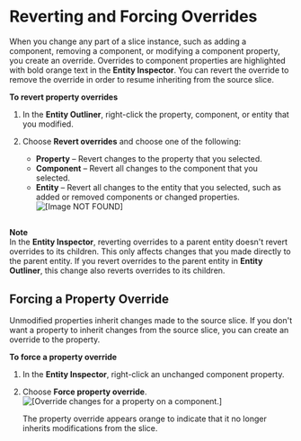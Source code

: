 # Reverting and Forcing Overrides<a name="component-slice-override"></a>

When you change any part of a slice instance, such as adding a component, removing a component, or modifying a component property, you create an override\. Overrides to component properties are highlighted with bold orange text in the **Entity Inspector**\. You can revert the override to remove the override in order to resume inheriting from the source slice\.

**To revert property overrides**

1. In the **Entity Outliner**, right\-click the property, component, or entity that you modified\.

1. Choose **Revert overrides** and choose one of the following: 
   + **Property** – Revert changes to the property that you selected\.
   + **Component** – Revert all changes to the component that you selected\.
   + **Entity** – Revert all changes to the entity that you selected, such as added or removed components or changed properties\.  
![\[Image NOT FOUND\]](http://docs.aws.amazon.com/lumberyard/latest/userguide/images/shared-component-slices-revert-property.png)

## <a name="component-slice-override-reverting"></a>

**Note**  
In the **Entity Inspector**, reverting overrides to a parent entity doesn't revert overrides to its children\. This only affects changes that you made directly to the parent entity\. 
If you revert overrides to the parent entity in **Entity Outliner**, this change also reverts overrides to its children\.

## <a name="component-slice-override-all-entities"></a>

## Forcing a Property Override<a name="component-slice-force-property-override"></a>

Unmodified properties inherit changes made to the source slice\. If you don't want a property to inherit changes from the source slice, you can create an override to the property\.

**To force a property override**

1. In the **Entity Inspector**, right\-click an unchanged component property\. 

1. Choose **Force property override**\.  
![\[Override changes for a property on a component.\]](http://docs.aws.amazon.com/lumberyard/latest/userguide/images/component-slices-force-override-modification.png)

   The property override appears orange to indicate that it no longer inherits modifications from the slice\.